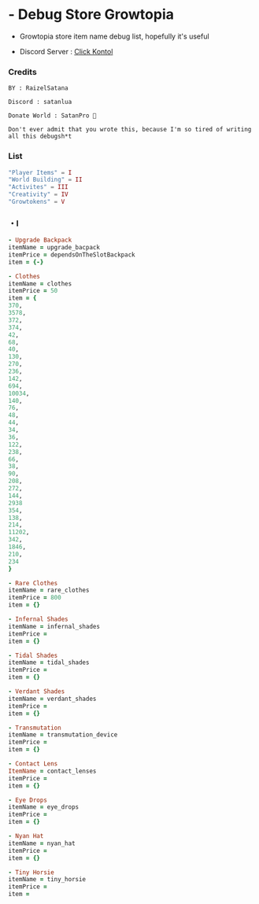 # - Debug Store Growtopia
- Growtopia store item name debug list, hopefully it's useful

- Discord Server : [Click Kontol](
https://discord.com/invite/mXUZ7Fj49u) 

### Credits

```
BY : RaizelSatana

Discord : satanlua

Donate World : SatanPro 🗿

Don't ever admit that you wrote this, because I'm so tired of writing all this debugsh*t
```

### List 
```lua
"Player Items" = I
"World Building" = II
"Activites" = III
"Creativity" = IV
"Growtokens" = V
```
### ・I

```ruby
- Upgrade Backpack
itemName = upgrade_bacpack
itemPrice = dependsOnTheSlotBackpack
item = {-}

- Clothes
itemName = clothes
itemPrice = 50
item = {
370,
3578,
372,
374,
42,
68,
40,
130,
270,
236,
142,
694,
10034,
140,
76,
48,
44,
34,
36,
122,
238,
66,
38,
90,
208,
272,
144,
2938
354,
138,
214,
11202,
342,
1846,
210,
234
}

- Rare Clothes
itemName = rare_clothes
itemPrice = 800
item = {}

- Infernal Shades
itemName = infernal_shades
itemPrice = 
item = {}

- Tidal Shades
itemName = tidal_shades
itemPrice =
item = {}

- Verdant Shades
itemName = verdant_shades
itemPrice = 
item = {}

- Transmutation
itemName = transmutation_device
itemPrice =
item = {}

- Contact Lens
ItemName = contact_lenses
itemPrice = 
item = {}

- Eye Drops
itemName = eye_drops
itemPrice = 
item = {}

- Nyan Hat
itemName = nyan_hat
itemPrice =
item = {}

- Tiny Horsie
itemName = tiny_horsie
itemPrice =
item =
```
